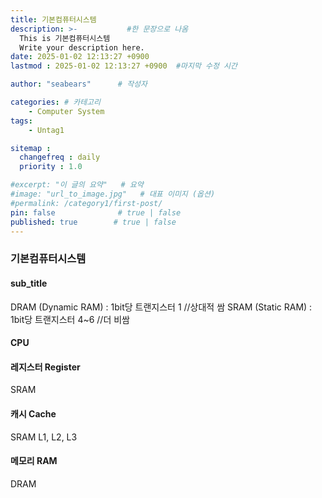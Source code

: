 ```yaml
---
title: 기본컴퓨터시스템
description: >-           #한 문장으로 나옴
  This is 기본컴퓨터시스템
  Write your description here.
date: 2025-01-02 12:13:27 +0900
lastmod : 2025-01-02 12:13:27 +0900  #마지막 수정 시간

author: "seabears"      # 작성자

categories: # 카테고리
    - Computer System
tags: 
    - Untag1

sitemap :
  changefreq : daily
  priority : 1.0

#excerpt: "이 글의 요약"   # 요약
#image: "url_to_image.jpg"   # 대표 이미지 (옵션)
#permalink: /category1/first-post/
pin: false              # true | false
published: true        # true | false
---
```


### 기본컴퓨터시스템

#### sub_title


DRAM (Dynamic RAM) : 1bit당 트랜지스터 1    //상대적 쌈
SRAM (Static RAM) : 1bit당 트랜지스터 4~6  //더 비쌈

#### CPU


#### 레지스터 Register
SRAM

#### 캐시 Cache
SRAM
L1, L2, L3

#### 메모리 RAM
DRAM

